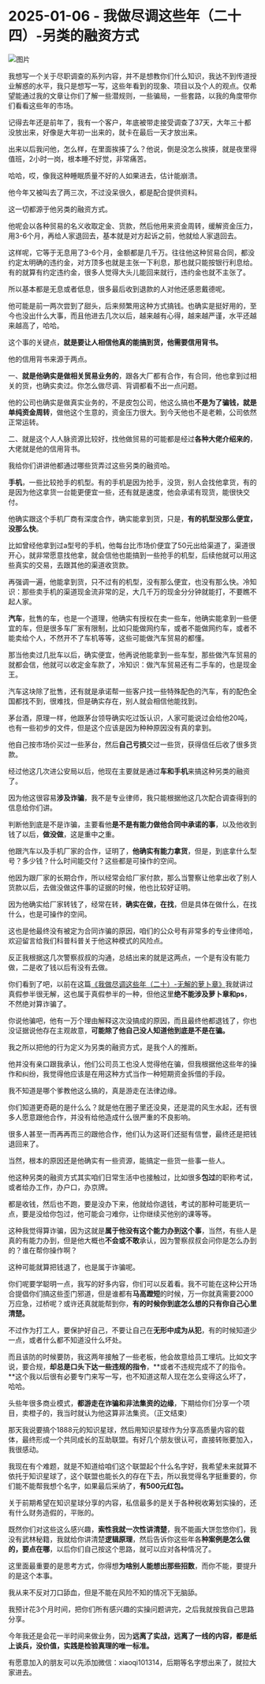 # 2025-01-06 - 我做尽调这些年（二十四）-另类的融资方式

![图片](https://mmbiz.qpic.cn/mmbiz_jpg/JTrAVGgvYREmVv7TyBAJpCphwQ4L8iaOK40hbEV7ACtibOiaN1DIKgAMqblBpZ7s4hAUNOTS7Ne2nGBlR89wmCtTA/640?wx_fmt=jpeg&from=appmsg&tp=webp&wxfrom=5&wx_lazy=1)

我想写一个关于尽职调查的系列内容，并不是想教你们什么知识，我达不到传道授业解惑的水平，我只是想写一写，这些年看到的现象、项目以及个人的观点。仅希望能通过我的文章让你们了解一些潜规则，一些骗局，一些套路，以我的角度带你们看看这些年的市场。

记得去年还是前年了，我有一个客户，年底被带走接受调查了37天，大年三十都没放出来，好像是大年初一出来的，就卡在最后一天才放出来。

出来以后我问他，怎么样，在里面挨揍了么？他说，倒是没怎么挨揍，就是夜里得值班，2小时一岗，根本睡不好觉，非常痛苦。

哈哈，哎，像我这种睡眠质量不好的人如果进去，估计能崩溃。

他今年又被叫去了两三次，不过没呆很久，都是配合提供资料。

这一切都源于他另类的融资方式。

他呢会以各种贸易的名义收取定金、货款，然后他用来资金周转，缓解资金压力，用3-6个月，再给人家退回去，基本就是对方起诉之前，他就给人家退回去。

这样呢，它等于无息用了3-6个月，金额都是几千万。往往他这种贸易合同，都没约定太明确的违约金，对方顶多也就是主张一下利息，那也就只能按银行利息给。有的就算有约定违约金，很多人觉得大头儿能回来就行，违约金也就不主张了。

所以基本都是无息或者低息，很多最后收到退款的人对他还感恩戴德呢。

他可能是前一两次尝到了甜头，后来频繁用这种方式搞钱。也确实是挺好用的，至今也没出什么大事，而且他进去几次以后，越来越有心得，越来越严谨，水平还越来越高了，哈哈。

这个事的关键点，**就是要让人相信他真的能搞到货，他需要信用背书。**

他的信用背书来源于两点。

一、**就是他确实是做相关贸易业务的**，跟各大厂都有合作，有合同，他也拿到过相关的货，也确实卖过。你怎么做尽调、背调都看不出一点问题。

他的公司也确实是做真实业务的，不是皮包公司，他这么搞也**不是为了骗钱，就是单纯资金周转**，做他这个生意的，资金压力很大。到今天他也不是老赖，公司依然正常运转。

二、就是这个人人脉资源比较好，找他做贸易的可能都是经过**各种大佬介绍来的**，大佬就是他的信用背书。

我给你们讲讲他都通过哪些货弄过这些另类的融资哈。

**手机**，一些比较抢手的机型。有的手机是因为抢手，没货，别人会找他拿货，有的是因为他这拿货一台能更便宜一些，还有就是速度，他会承诺有现货，能很快交付。

他确实跟这个手机厂商有深度合作，确实能拿到货，只是，**有的机型没那么便宜，没那么快**。

比如曾经他拿到过a型号的手机，他每台比市场价便宜了50元出给渠道了，渠道很开心，就非常愿意找他拿，就会信他也能搞到一些抢手的机型，后续他就可以用这些真实的交易，去跟其他的渠道收货款。

再强调一遍，他能拿到货，只不过有的机型，没有那么便宜，也没有那么快。冷知识：那些卖手机的渠道现金流非常的足，大几千万的现金分分钟就能打，不要瞧不起人家。

**汽车**，批售的车，也是一个道理，他确实有授权在卖一些车，他确实能拿到一些便宜的车，但是很多车厂家有限制，比如只能做网约车，或者不能做网约车，或者不能卖给个人，不然开不了车机等等，这些可能做汽车贸易的都懂。

那当他卖过几批车以后，确实便宜，他再说他能拿到一些车型，那些做汽车贸易的就都会信，他就可以收定金车款了，冷知识：做汽车贸易还有二手车的，也是现金王。

汽车这块除了批售，还有就是承诺帮一些客户找一些特殊配色的汽车，有的配色全国都找不到，很难找，但是确实存在，别人就会相信他能找到。

茅台酒，原理一样，他跟茅台领导确实吃过饭认识，人家可能说过会给他20吨，也有一些初步的文件，但是这个应该是因为种种原因没有真的拿到。

他自己按市场价买过一些茅台，然后**自己亏损**交过一些货，获得信任后收了很多货款。

经过他这几次进公安局以后，他现在主要就是通过**车和手机**来搞这种另类的融资了。

因为他这很容易**涉及诈骗**，我不是专业律师，我只能根据他这几次配合调查得到的信息给你们讲。

判断他到底是不是诈骗，主要看他**是不是有能力做他合同中承诺的事**，以及他收到钱了以后，**做没做**，这是重中之重。

他跟汽车以及手机厂家的合作，证明了，**他确实有能力拿货**，但是，到底拿什么型号？多少钱？什么时间能交付？这些都是可操作的空间。

他因为跟厂家的长期合作，所以经常会给厂家付款，那么当警察让他拿出收了别人货款以后，去做没做这件事的证据的时候，他也比较好证明。

因为他确实给厂家转钱了，经常在转，**确实在做，在找**，但是具体在做什么，在找什么，也是可操作的空间。

这也是他最终没有被定为合同诈骗的原因，咱们的公众号有非常多的专业律师哈，欢迎留言给我们科普科普关于他这种模式的风险点。

反正我根据这几次警察叔叔的沟通，总结出来的就是这两点，一个是有没有能力做，二是收了钱以后有没有去做。

你们看到了吧，以前在这篇[《我做尽调这些年（二十）-无解的萝卜章》](https://mp.weixin.qq.com/s?__biz=MzUyNTI2NTY0MQ==&mid=2247489537&idx=1&sn=f51001946005bdf01fb6bbaf1f38763b&scene=21#wechat_redirect)我就讲过真假参半很无解，这也属于真假参半的一种，但他这里**绝不能涉及萝卜章和ps**，不然绝对算诈骗了。

你说他骗吧，他有一万个理由解释这次没搞成的原因，而且最终他都退钱了，你也没证据说他存在主观故意，**可能除了他自己没人知道他到底是不是在骗。**

我之所以把他的行为定义为另类的融资方式，是我个人的推断。

他并没有亲口跟我承认，他们公司员工也没人觉得他在骗，但我根据他这些年的操作和纠纷，我觉得他应该是在用这种方式当作一种短期资金拆借的手段。

我不知道是哪个爹教他这么搞的，真是游走在法律边缘。

你们知道更奇葩的是什么么？就是他在圈子里还没臭，还是混的风生水起，还有很多人愿意跟他合作，并没有给他造成什么很严重的不良影响。

很多人甚至一而再再而三的跟他合作，他们认为这哥们还挺有信誉，最终还是把钱退回来了。

当然，根本的原因还是他确实有一些资源，能搞定一些货一些事一些人。

他这种另类的融资方式其实咱们日常生活中也接触过，比如很多**包过**的职称考试，或者给办工作，办户口，办京牌。

都是收钱，然后也不跑，要是没办下来，他就给你退钱，考试的那种可能更坑一点，要是没给你包过，他可能会刁难你，让你继续买他别的课等等。

这种我觉得算诈骗，因为这就是**属于他没有这个能力办到这个事**，当然，有些人是真的有能力办到，但是他大概也**不会或不敢**承认，因为警察叔叔会问你是怎么办到的？谁在帮你操作啊？

这种可能就算把钱退了，也是属于诈骗呢。

你们呢要学聪明一点，我写的好多内容，你们可以反着看。我不可能在这种公开场合提倡你们搞这些歪门邪道，但是谁都有**马高蹬短**的时候，万一你就真需要2000万应急，过桥呢？或许还真就能帮到你，**有的时候你到底怎么想的只有你自己心里清楚。**

不过作为打工人，要保护好自己，不要让自己在**无形中成为从犯**，有的时候知道少一点，或者什么都不知道没什么坏处。

而且该防的时候要防，我这两年接触了一些老板，他会故意给员工埋坑。比如文字说，要合规，**却总是口头下达一些违规的指令**，**或者不违规完成不了的指令。**这个我以后很有必要专门来写一写，也不知道这帮人现在怎么变得这么坏了，哈哈。

头些年很多商业模式，**都游走在诈骗和非法集资的边缘**，下期给你们分享一个项目，卖橙子的，我当时就认为他这算非法集资。（正文结束）

那天我说要搞个1888元的知识星球，然后用知识星球作为分享高质量内容的载体，最终形成一个共同成长的互助联盟。有好几个朋友很认可，直接转账要加入，我很感动。

我现在有个难题，就是不知道给咱们这个联盟起个什么名字好，我希望未来就算不依托于知识星球了，这个联盟也能长久的存在下去，所以我觉得名字挺重要的，你们能不能帮我想个名字，如果最后采纳了，**有500元红包。**

关于前期希望在知识星球分享的内容，私信最多的是关于各种税收筹划实操的，还有什么财务造假的，平账的。

既然你们对这些这么感兴趣，**索性我就一次性讲清楚**，我不能画大饼忽悠你们，我没有武林秘籍，我就给你讲清楚**逻辑原理**，然后告诉你这些年各**种案例是怎么做的，要点在哪**，以后你们自己按这个思路，就可以应对各种情况了。

这里面最重要的是思考方式，你得想**为啥别人能想出那些招数**，而你不能，要提升的是这个本事。

我从来不反对刀口舔血，但是不能在风险不知的情况下无脑舔。

我预计花3个月时间，把你们所有感兴趣的实操问题讲完，之后我就按我自己思路分享。

今年我还是会花一半时间来做业务，因为**远离了实战，远离了一线的内容，都是纸上谈兵，没价值，实践是检验真理的唯一标准。**

有愿意加入的朋友可以先添加微信：xiaoqi101314，后期等名字想出来了，就拉大家进去。